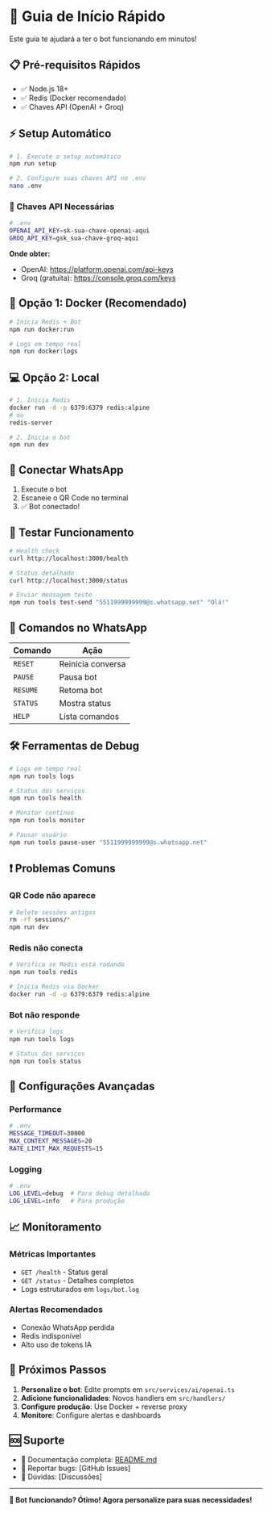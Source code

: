 # 🚀 Guia de Início Rápido

Este guia te ajudará a ter o bot funcionando em minutos!

## 📋 Pré-requisitos Rápidos

- ✅ Node.js 18+
- ✅ Redis (Docker recomendado)
- ✅ Chaves API (OpenAI + Groq)

## ⚡ Setup Automático

```bash
# 1. Execute o setup automático
npm run setup

# 2. Configure suas chaves API no .env
nano .env
```

### 🔑 Chaves API Necessárias

```bash
# .env
OPENAI_API_KEY=sk-sua-chave-openai-aqui
GROQ_API_KEY=gsk_sua-chave-groq-aqui
```

**Onde obter:**
- OpenAI: https://platform.openai.com/api-keys
- Groq (gratuita): https://console.groq.com/keys

## 🐳 Opção 1: Docker (Recomendado)

```bash
# Inicia Redis + Bot
npm run docker:run

# Logs em tempo real
npm run docker:logs
```

## 💻 Opção 2: Local

```bash
# 1. Inicia Redis
docker run -d -p 6379:6379 redis:alpine
# ou
redis-server

# 2. Inicia o bot
npm run dev
```

## 📱 Conectar WhatsApp

1. Execute o bot
2. Escaneie o QR Code no terminal
3. ✅ Bot conectado!

## 🧪 Testar Funcionamento

```bash
# Health check
curl http://localhost:3000/health

# Status detalhado
curl http://localhost:3000/status

# Enviar mensagem teste
npm run tools test-send "5511999999999@s.whatsapp.net" "Olá!"
```

## 📝 Comandos no WhatsApp

| Comando | Ação |
|---------|------|
| `RESET` | Reinicia conversa |
| `PAUSE` | Pausa bot |
| `RESUME` | Retoma bot |
| `STATUS` | Mostra status |
| `HELP` | Lista comandos |

## 🛠️ Ferramentas de Debug

```bash
# Logs em tempo real
npm run tools logs

# Status dos serviços
npm run tools health

# Monitor contínuo
npm run tools monitor

# Pausar usuário
npm run tools pause-user "5511999999999@s.whatsapp.net"
```

## ❗ Problemas Comuns

### QR Code não aparece
```bash
# Delete sessões antigas
rm -rf sessions/*
npm run dev
```

### Redis não conecta
```bash
# Verifica se Redis está rodando
npm run tools redis

# Inicia Redis via Docker
docker run -d -p 6379:6379 redis:alpine
```

### Bot não responde
```bash
# Verifica logs
npm run tools logs

# Status dos serviços
npm run tools status
```

## 🔧 Configurações Avançadas

### Performance
```bash
# .env
MESSAGE_TIMEOUT=30000
MAX_CONTEXT_MESSAGES=20
RATE_LIMIT_MAX_REQUESTS=15
```

### Logging
```bash
# .env
LOG_LEVEL=debug  # Para debug detalhado
LOG_LEVEL=info   # Para produção
```

## 📈 Monitoramento

### Métricas Importantes
- `GET /health` - Status geral
- `GET /status` - Detalhes completos
- Logs estruturados em `logs/bot.log`

### Alertas Recomendados
- Conexão WhatsApp perdida
- Redis indisponível
- Alto uso de tokens IA

## 🎯 Próximos Passos

1. **Personalize o bot**: Edite prompts em `src/services/ai/openai.ts`
2. **Adicione funcionalidades**: Novos handlers em `src/handlers/`
3. **Configure produção**: Use Docker + reverse proxy
4. **Monitore**: Configure alertas e dashboards

## 🆘 Suporte

- 📖 Documentação completa: [README.md](README.md)
- 🐛 Reportar bugs: [GitHub Issues]
- 💬 Dúvidas: [Discussões]

---

**🎉 Bot funcionando? Ótimo! Agora personalize para suas necessidades!**